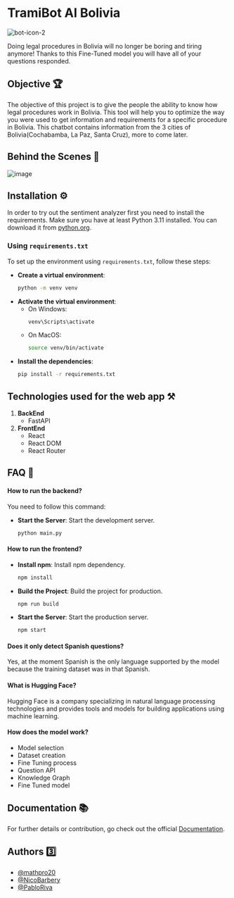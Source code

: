 
# TramiBot AI Bolivia
![bot-icon-2](https://github.com/user-attachments/assets/fc185efa-aa89-4491-858e-1830d82de5a3)



Doing legal procedures in Bolivia will no longer be boring and tiring anymore! Thanks to this Fine-Tuned model you will have all of your questions responded. 



## Objective 🏆
The objective of this project is to give the people the ability to know how legal procedures work in Bolivia. This tool will help you to optimize the way you were used to get information and requirements for a specific procedure in Bolivia. This chatbot contains information from the 3 cities of Bolivia(Cochabamba, La Paz, Santa Cruz), more to come later.



## Behind the Scenes 👀
![image](https://github.com/user-attachments/assets/d9d0a6ac-29c0-456b-9e45-a22c2a45c7e3)





## Installation ⚙️
In order to try out the sentiment analyzer first you need to install the requirements.
Make sure you have at least Python 3.11 installed. You can download it from [python.org](https://www.python.org/downloads/).

### Using `requirements.txt`

To set up the environment using `requirements.txt`, follow these steps:

- **Create a virtual environment**:
   ```sh
   python -m venv venv

- **Activate the virtual environment**:
    - On Windows:
        ```sh
        venv\Scripts\activate
    - On MacOS: 
        ```sh 
        source venv/bin/activate
- **Install the dependencies**:
    ```sh
    pip install -r requirements.txt


## Technologies used for the web app ⚒️
1. **BackEnd**
   - FastAPI
3. **FrontEnd**
   - React
   - React DOM
   - React Router



## FAQ 🤔

#### How to run the backend?

You need to follow this command:

- **Start the Server**: Start the development server.
    ```bash
    python main.py
    ```

#### How to run the frontend?

- **Install npm**: Install npm dependency.
    ```bash
    npm install
    ```

- **Build the Project**: Build the project for production.
    ```bash
    npm run build
    ```

- **Start the Server**: Start the production server.
    ```bash
    npm start
    ```

#### Does it only detect Spanish questions?

Yes, at the moment Spanish is the only language supported by the model because the training dataset was in that Spanish.

#### What is Hugging Face?

Hugging Face is a company specializing in natural language processing technologies and provides tools and models for building applications using machine learning.

#### How does the model work?

- Model selection
- Dataset creation
- Fine Tuning process
- Question API
-    Knowledge Graph
-    Fine Tuned model



## Documentation 📚

For further details or contribution, go check out the official [Documentation](https://docs.google.com/document/d/1ZAb6nKoZCCsC50XRx69zipMYuW7onvId/edit?usp=sharing&ouid=106969887062134886196&rtpof=true&sd=true).



## Authors 3️⃣

- [@mathpro20](https://github.com/mathpro28)
- [@NicoBarbery](https://github.com/NicoBarbery)
- [@PabloRiva](https://github.com/PabloRiva)
